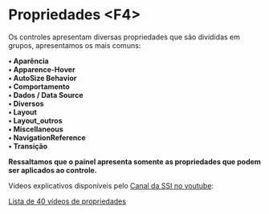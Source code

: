 # Propriedades &lt;F4&gt;

Os controles apresentam diversas propriedades que são divididas em grupos, apresentamos os mais comuns:  
  
**• Aparência**  
**• Apparence-Hover**  
**• AutoSize Behavior**  
**• Comportamento**  
**• Dados / Data Source**  
**• Diversos**  
**• Layout**  
**• Layout\_outros**  
**• Miscellaneous**  
**• NavigationReference**  
**• Transição**

**Ressaltamos que o painel apresenta somente as propriedades que podem ser aplicados ao controle.**

Vídeos explicativos disponíveis pelo [Canal da SSI no youtube](https://www.youtube.com/user/SSITecnologia):

[Lista de 40 vídeos de propriedades](https://www.youtube.com/playlist?list=PLM_blx75cMICbxbH1DuGhvwqB0ubI0xgr)

